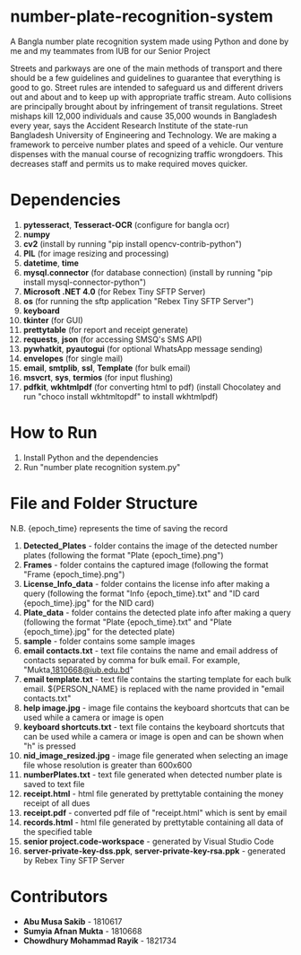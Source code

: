 # number-plate-recognition-system
A Bangla number plate recognition system made using Python and done by me and my teammates from IUB for our Senior Project

Streets and parkways are one of the main methods of transport and there should be a few guidelines and guidelines to guarantee that everything is good to go. Street rules are intended to safeguard us and different drivers out and about and to keep up with appropriate traffic stream. Auto collisions are principally brought about by infringement of transit regulations. Street mishaps kill 12,000 individuals and cause 35,000 wounds in Bangladesh every year, says the Accident Research Institute of the state-run Bangladesh University of Engineering and Technology. We are making a framework to perceive number plates and speed of a vehicle. Our venture dispenses with the manual course of recognizing traffic wrongdoers. This decreases staff and permits us to make required moves quicker.

# Dependencies
1. **pytesseract**, **Tesseract-OCR** (configure for bangla ocr)
2. **numpy**
3. **cv2** (install by running "pip install opencv-contrib-python")
4. **PIL** (for image resizing and processing)
5. **datetime**, **time**
6. **mysql.connector** (for database connection) (install by running "pip install mysql-connector-python")
7. **Microsoft .NET 4.0** (for Rebex Tiny SFTP Server)
8. **os** (for running the sftp application "Rebex Tiny SFTP Server")
9. **keyboard**
10. **tkinter** (for GUI)
11. **prettytable** (for report and receipt generate)
12. **requests**, **json** (for accessing SMSQ's SMS API)
13. **pywhatkit**, **pyautogui** (for optional WhatsApp message sending)
14. **envelopes** (for single mail)
15. **email**, **smtplib**, **ssl**, **Template** (for bulk email)
16. **msvcrt**, **sys**, **termios** (for input flushing)
17. **pdfkit**, **wkhtmlpdf** (for converting html to pdf) (install Chocolatey and run "choco install wkhtmltopdf" to install wkhtmlpdf)

# How to Run
1. Install Python and the dependencies
2. Run "number plate recognition system.py"

# File and Folder Structure
N.B. {epoch_time} represents the time of saving the record
1. **Detected_Plates** - folder contains the image of the detected number plates (following the format "Plate {epoch_time}.png")
2. **Frames** - folder contains the captured image (following the format "Frame {epoch_time}.png")
3. **License_Info_data** - folder contains the license info after making a query (following the format "Info {epoch_time}.txt" and "ID card {epoch_time}.jpg" for the NID card)
4. **Plate_data** - folder contains the detected plate info after making a query (following the format "Plate {epoch_time}.txt" and "Plate {epoch_time}.jpg" for the detected plate)
5. **sample** - folder contains some sample images
6. **email contacts.txt** - text file contains the name and email address of contacts separated by comma for bulk email. For example, "Mukta,1810668@iub.edu.bd"
7. **email template.txt** - text file contains the starting template for each bulk email. ${PERSON_NAME} is replaced with the name provided in "email contacts.txt"
8. **help image.jpg** - image file contains the keyboard shortcuts that can be used while a camera or image is open
9. **keyboard shortcuts.txt** - text file contains the keyboard shortcuts that can be used while a camera or image is open and can be shown when "h" is pressed
10. **nid_image_resized.jpg** - image file generated when selecting an image file whose resolution is greater than 600x600
11. **numberPlates.txt** - text file generated when detected number plate is saved to text file
12. **receipt.html** - html file generated by prettytable containing the money receipt of all dues
13. **receipt.pdf** - converted pdf file of "receipt.html" which is sent by email
14. **records.html** - html file generated by prettytable containing all data of the specified table
15. **senior project.code-workspace** - generated by Visual Studio Code
16. **server-private-key-dss.ppk**, **server-private-key-rsa.ppk** - generated by Rebex Tiny SFTP Server

# Contributors
* **Abu Musa Sakib** - 1810617
* **Sumyia Afnan Mukta** - 1810668
* **Chowdhury Mohammad Rayik** - 1821734
